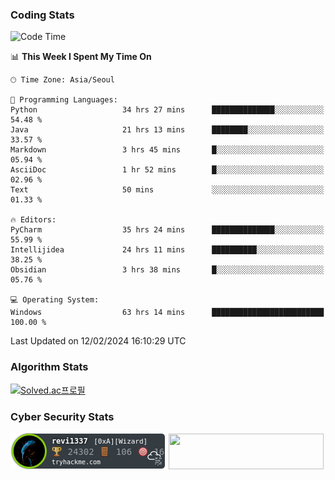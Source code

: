 ### Coding Stats

<!--START_SECTION:waka-->
![Code Time](http://img.shields.io/badge/Code%20Time-219%20hrs%207%20mins-blue)

📊 **This Week I Spent My Time On** 

```text
🕑︎ Time Zone: Asia/Seoul

💬 Programming Languages: 
Python                   34 hrs 27 mins      ██████████████░░░░░░░░░░░   54.48 % 
Java                     21 hrs 13 mins      ████████░░░░░░░░░░░░░░░░░   33.57 % 
Markdown                 3 hrs 45 mins       █░░░░░░░░░░░░░░░░░░░░░░░░   05.94 % 
AsciiDoc                 1 hr 52 mins        █░░░░░░░░░░░░░░░░░░░░░░░░   02.96 % 
Text                     50 mins             ░░░░░░░░░░░░░░░░░░░░░░░░░   01.33 % 

🔥 Editors: 
PyCharm                  35 hrs 24 mins      ██████████████░░░░░░░░░░░   55.99 % 
Intellijidea             24 hrs 11 mins      ██████████░░░░░░░░░░░░░░░   38.25 % 
Obsidian                 3 hrs 38 mins       █░░░░░░░░░░░░░░░░░░░░░░░░   05.76 % 

💻 Operating System: 
Windows                  63 hrs 14 mins      █████████████████████████   100.00 % 
```


 Last Updated on 12/02/2024 16:10:29 UTC
<!--END_SECTION:waka-->

### Algorithm Stats

[![Solved.ac프로필](http://mazassumnida.wtf/api/v2/generate_badge?boj=revi1337)](https://solved.ac/revi1337)

### Cyber Security Stats

[![revi1337's tryhackme stats](https://raw.githubusercontent.com/Revi1337/Revi1337/main/assets/thm_propic.png)][tryhackme]
[<img src="https://www.hackthebox.com/badge/image/1002993" width="248.01" height="57">][hackthebox]


[website]: https://revi1337.com
[tryhackme]: https://tryhackme.com/p/revi1337
[hackthebox]: https://app.hackthebox.com/profile/1002993
